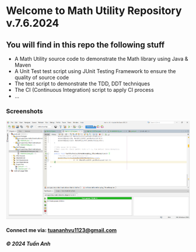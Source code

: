 # Welcome to Math Utility Repository v.7.6.2024

## You will find in this repo the following stuff

* A Math Utility source code to demonstrate the Math library using Java & Maven
* A Unit Test test script using JUnit Testing Framework to ensure the quality of source code
* The test script to demonstrate the TDD, DDT techniques
* The CI (Continuous Integration) script to apply CI process
* ...

### Screenshots
![Source code and Unit Test](https://github.com/TuanAnhVu81/math-ultil/blob/master/screenshots/SourcecodeAndUnitTest.png)

#### Connect me via: tuananhvu1123@gmail.com

##### &#169; 2024 Tuấn Anh